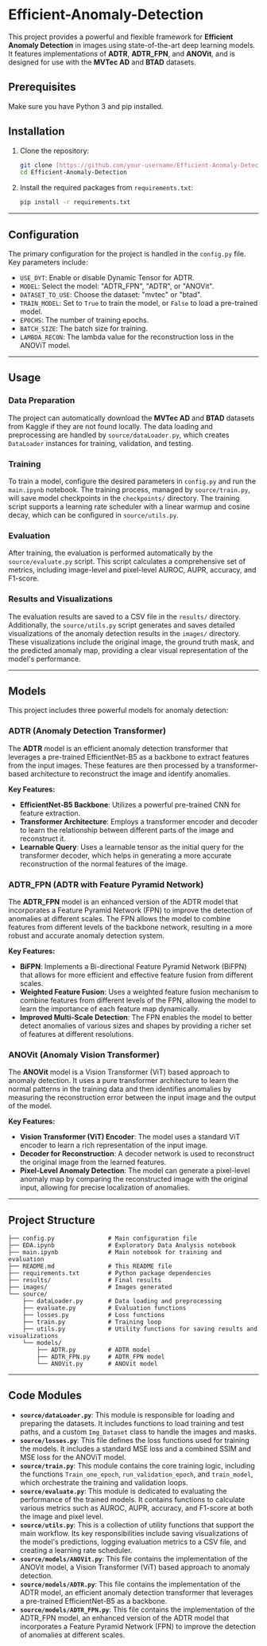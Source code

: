 # Efficient-Anomaly-Detection

This project provides a powerful and flexible framework for **Efficient Anomaly Detection** in images using state-of-the-art deep learning models. It features implementations of **ADTR**, **ADTR\_FPN**, and **ANOVit**, and is designed for use with the **MVTec AD** and **BTAD** datasets.

## Prerequisites

Make sure you have Python 3 and pip installed.

## Installation

1.  Clone the repository:

    ```bash
    git clone [https://github.com/your-username/Efficient-Anomaly-Detection.git](https://github.com/FranzinLuca/Efficient-Anomaly-Detection-in-Industrial-Images.git)
    cd Efficient-Anomaly-Detection
    ```

2.  Install the required packages from `requirements.txt`:

    ```bash
    pip install -r requirements.txt
    ```

-----

## Configuration

The primary configuration for the project is handled in the `config.py` file. Key parameters include:

  * `USE_DYT`: Enable or disable Dynamic Tensor for ADTR.
  * `MODEL`: Select the model: "ADTR\_FPN", "ADTR", or "ANOVit".
  * `DATASET_TO_USE`: Choose the dataset: "mvtec" or "btad".
  * `TRAIN_MODEL`: Set to `True` to train the model, or `False` to load a pre-trained model.
  * `EPOCHS`: The number of training epochs.
  * `BATCH_SIZE`: The batch size for training.
  * `LAMBDA_RECON`: The lambda value for the reconstruction loss in the ANOViT model.

-----

## Usage

### Data Preparation

The project can automatically download the **MVTec AD** and **BTAD** datasets from Kaggle if they are not found locally. The data loading and preprocessing are handled by `source/dataLoader.py`, which creates `DataLoader` instances for training, validation, and testing.

### Training

To train a model, configure the desired parameters in `config.py` and run the `main.ipynb` notebook. The training process, managed by `source/train.py`, will save model checkpoints in the `checkpoints/` directory. The training script supports a learning rate scheduler with a linear warmup and cosine decay, which can be configured in `source/utils.py`.

### Evaluation

After training, the evaluation is performed automatically by the `source/evaluate.py` script. This script calculates a comprehensive set of metrics, including image-level and pixel-level AUROC, AUPR, accuracy, and F1-score.

### Results and Visualizations

The evaluation results are saved to a CSV file in the `results/` directory. Additionally, the `source/utils.py` script generates and saves detailed visualizations of the anomaly detection results in the `images/` directory. These visualizations include the original image, the ground truth mask, and the predicted anomaly map, providing a clear visual representation of the model's performance.

-----

## Models

This project includes three powerful models for anomaly detection:

### ADTR (Anomaly Detection Transformer)

The **ADTR** model is an efficient anomaly detection transformer that leverages a pre-trained EfficientNet-B5 as a backbone to extract features from the input images. These features are then processed by a transformer-based architecture to reconstruct the image and identify anomalies.

**Key Features:**

  * **EfficientNet-B5 Backbone**: Utilizes a powerful pre-trained CNN for feature extraction.
  * **Transformer Architecture**: Employs a transformer encoder and decoder to learn the relationship between different parts of the image and reconstruct it.
  * **Learnable Query**: Uses a learnable tensor as the initial query for the transformer decoder, which helps in generating a more accurate reconstruction of the normal features of the image.

### ADTR\_FPN (ADTR with Feature Pyramid Network)

The **ADTR\_FPN** model is an enhanced version of the ADTR model that incorporates a Feature Pyramid Network (FPN) to improve the detection of anomalies at different scales. The FPN allows the model to combine features from different levels of the backbone network, resulting in a more robust and accurate anomaly detection system.

**Key Features:**

  * **BiFPN**: Implements a Bi-directional Feature Pyramid Network (BiFPN) that allows for more efficient and effective feature fusion from different scales.
  * **Weighted Feature Fusion**: Uses a weighted feature fusion mechanism to combine features from different levels of the FPN, allowing the model to learn the importance of each feature map dynamically.
  * **Improved Multi-Scale Detection**: The FPN enables the model to better detect anomalies of various sizes and shapes by providing a richer set of features at different resolutions.

### ANOVit (Anomaly Vision Transformer)

The **ANOVit** model is a Vision Transformer (ViT) based approach to anomaly detection. It uses a pure transformer architecture to learn the normal patterns in the training data and then identifies anomalies by measuring the reconstruction error between the input image and the output of the model.

**Key Features:**

  * **Vision Transformer (ViT) Encoder**: The model uses a standard ViT encoder to learn a rich representation of the input image.
  * **Decoder for Reconstruction**: A decoder network is used to reconstruct the original image from the learned features.
  * **Pixel-Level Anomaly Detection**: The model can generate a pixel-level anomaly map by comparing the reconstructed image with the original input, allowing for precise localization of anomalies.

-----

## Project Structure

```
├── config.py               # Main configuration file
├── EDA.ipynb               # Exploratory Data Analysis notebook
├── main.ipynb              # Main notebook for training and evaluation
├── README.md               # This README file
├── requirements.txt        # Python package dependencies
├── results/                # Final results
├── images/                 # Images generated
└── source/
    ├── dataLoader.py       # Data loading and preprocessing
    ├── evaluate.py         # Evaluation functions
    ├── losses.py           # Loss functions
    ├── train.py            # Training loop
    ├── utils.py            # Utility functions for saving results and visualizations
    └── models/
        ├── ADTR.py         # ADTR model
        ├── ADTR_FPN.py     # ADTR_FPN model
        └── ANOVit.py       # ANOVit model
```

-----

## Code Modules

  * **`source/dataLoader.py`**: This module is responsible for loading and preparing the datasets. It includes functions to load training and test paths, and a custom `Img_Dataset` class to handle the images and masks.
  * **`source/losses.py`**: This file defines the loss functions used for training the models. It includes a standard MSE loss and a combined SSIM and MSE loss for the ANOViT model.
  * **`source/train.py`**: This module contains the core training logic, including the functions `Train_one_epoch`, `run_validation_epoch`, and `train_model`, which orchestrate the training and validation loops.
  * **`source/evaluate.py`**: This module is dedicated to evaluating the performance of the trained models. It contains functions to calculate various metrics such as AUROC, AUPR, accuracy, and F1-score at both the image and pixel level.
  * **`source/utils.py`**: This is a collection of utility functions that support the main workflow. Its key responsibilities include saving visualizations of the model's predictions, logging evaluation metrics to a CSV file, and creating a learning rate scheduler.
  * **`source/models/ANOVit.py`**: This file contains the implementation of the ANOVit model, a Vision Transformer (ViT) based approach to anomaly detection.
  * **`source/models/ADTR.py`**: This file contains the implementation of the ADTR model, an efficient anomaly detection transformer that leverages a pre-trained EfficientNet-B5 as a backbone.
  * **`source/models/ADTR_FPN.py`**: This file contains the implementation of the ADTR\_FPN model, an enhanced version of the ADTR model that incorporates a Feature Pyramid Network (FPN) to improve the detection of anomalies at different scales.

